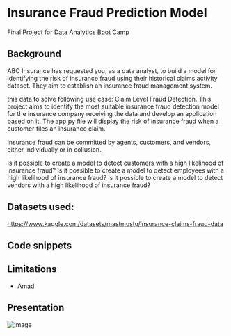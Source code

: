 
# Insurance Fraud Prediction Model
Final Project for Data Analytics Boot Camp

## Background 
ABC Insurance has requested you, as a data analyst, to build a model for identifying the risk of insurance fraud using their historical claims activity dataset. 
They aim to establish an insurance fraud management system.


this data to solve following use case:
Claim Level Fraud Detection.
This project aims to identify the most suitable insurance fraud detection model for the insurance company receiving the data and develop an application based on it. The app.py file will display the risk of insurance fraud when a customer files an insurance claim.

Insurance fraud can be committed by agents, customers, and vendors, either individually or in collusion.

Is it possible to create a model to detect customers with a high likelihood of insurance fraud?
Is it possible to create a model to detect employees with a high likelihood of insurance fraud?
Is it possible to create a model to detect vendors with a high likelihood of insurance fraud?


## Datasets used: 
https://www.kaggle.com/datasets/mastmustu/insurance-claims-fraud-data

## Code snippets



## Limitations
- Amad

## Presentation
![image](https://github.com/sunghea/Insurance_Fraud_Detection_Model/assets/143130002/dc7ee556-73ed-460e-af3f-e211c3cd9cbc)
